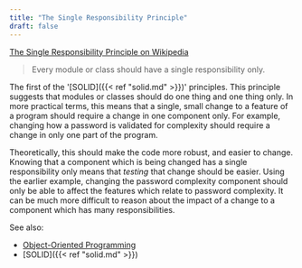 ```yaml
---
title: "The Single Responsibility Principle"
draft: false
---
```

[The Single Responsibility Principle on Wikipedia](https://en.wikipedia.org/wiki/Single_responsibility_principle)

> Every module or class should have a single responsibility only.

The first of the '[SOLID]({{< ref "solid.md" >}})' principles. This principle suggests that modules or classes should do one thing and one thing only. In more practical terms, this means that a single, small change to a feature of a program should require a change in one component only. For example, changing how a password is validated for complexity should require a change in only one part of the program.

Theoretically, this should make the code more robust, and easier to change. Knowing that a component which is being changed has a single responsibility only means that _testing_ that change should be easier. Using the earlier example, changing the password complexity component should only be able to affect the features which relate to password complexity. It can be much more difficult to reason about the impact of a change to a component which has many responsibilities.

See also:

- [Object-Oriented Programming](#todo)
- [SOLID]({{< ref "solid.md" >}})

